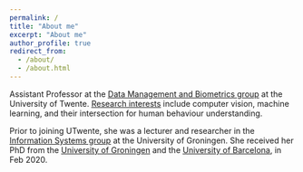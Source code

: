 ```yaml
---
permalink: /
title: "About me"
excerpt: "About me"
author_profile: true
redirect_from: 
  - /about/
  - /about.html
---
```


Assistant Professor at the <u><a href="https://www.utwente.nl/en/eemcs/dmb/">Data Management and Biometrics group</a></u> at the University of Twente. <u><a href="https://estefaniatalavera.github.io/research/">Research interests</a></u> include computer vision, machine learning, and their intersection for human behaviour understanding.

Prior to joining UTwente, she was a lecturer and researcher in the <u><a href="http://www.cs.rug.nl/infosys/">Information Systems group</a></u> at the University of Groningen. She received her PhD from the <u><a href="https://www.cs.rug.nl/is/Main/People">University of Groningen</a></u> and the <u><a href="http://www.ub.edu/cvub/">University of Barcelona</a></u>, in Feb 2020. 






